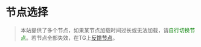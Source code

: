 # 节点选择

>本站提供了多个节点，如果某节点加载时间过长或无法加载，请<font color='green'>自行切换节点</font>。若节点全部失效，在TG上[反馈节点](https://t.me/psyz6/ "反馈节点")。
